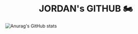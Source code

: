 <h1 align="center"> JORDAN's GITHUB 🏍</h1>

![Anurag's GitHub stats](https://github-readme-stats.vercel.app/api?username=arsjadoun25&show_icons=true&theme=transparent)
